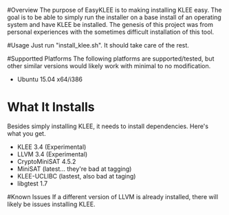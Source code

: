 #Overview
The purpose of EasyKLEE is to making installing KLEE easy. The goal is to be able to simply run the installer on a base install of an operating system and have KLEE be installed. The genesis of this project was from personal experiences with the sometimes difficult installation of this tool.

#Usage
Just run "install_klee.sh". It should take care of the rest.

#Supportted Platforms
The following platforms are supported/tested, but other similar versions would likely work with minimal to no modification.

* Ubuntu 15.04 x64/i386

# What It Installs
Besides simply installing KLEE, it needs to install dependencies. Here's what you get.

* KLEE 3.4 (Experimental)
* LLVM 3.4 (Experimental)
* CryptoMiniSAT 4.5.2
* MiniSAT (latest... they're bad at tagging)
* KLEE-UCLIBC (lastest, also bad at taging)
* libgtest 1.7

#Known Issues
If a different version of LLVM is already installed, there will likely be issues installing KLEE.
